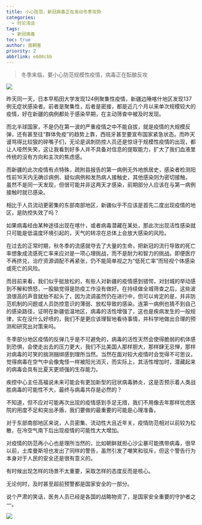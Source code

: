```yaml
---
title: 小心防范，新冠病毒正在发动冬季攻势
categories:
  - 时论浅谈
tags:
  - 新冠病毒
toc: true
author: 南朝客
priority: 2
abbrlink: e608cbb
---
```


> 冬季来临，要小心防范规模性疫情，病毒正在酝酿反攻

<!-- more -->

![](http://write.godread.cn/xiaoxinfangfan/jiance.jpg)

昨天同一天，日本早稻田大学发现124例聚集性疫情，新疆边陲喀什地区发现137例无症状感染者。前者是聚集性，后者是密接，都是近几个月以来单次规模较大的疫情，好在新疆的病例都处于感染早期，在主动筛查中被及时发现。



而北半球国家，不是仍在第一波的严重疫情之中不能自拔，就是疫情的大规模反弹，还有甚至往“群体免疫”的趋势上靠，西班牙甚至要宣布国家紧急状态。而昨天谩骂得比较狠的碎嘴子们，无论是讽刺防控人员还是惊讶于规模性疫情的出现，都让人哑然失笑，这让我看到好多人并不具备对信息的提取能力，扩大了我们血液里传统的没有方向和主次的焦虑感。



而新疆的此次疫情有点特殊，疏附县报告的第一病例无外地旅居史，感染者检测阳性前16天内无确诊病例、疑似病例和发热病人接触史，其他感染则为密切接触，虽然不是同一天发现，但很可能并非这两天才感染，前期部分人应该在与第一病例接触时就已感染。



相比于人员流动更密集的东部南部地区，新疆似乎不应该是首先二度出现疫情的地区，是防控失效了吗？



如果病毒经由某种途径出现在喀什，或者病毒潜藏在某处，那此次出现活性感染就只可能是低温度环境引起的，天气的转凉在总体上会放大感染的风险。



在过去的正常时期，秋冬季的流感就夺去了大量的生命，把新冠的流行导致的死亡率想象成流感死亡率来应对是一项心理挑战，而不是耐力和智力的挑战。即便医疗不再挤兑，治疗资源调配不再紧张，仍不能简单视之为“低死亡率”而轻视个体感染或死亡的风险。



而目前来看，我们似乎挺放松的，有些人对新疆的疫情感到错愕，对封城的举动感到不解和愤怒，一股脑觉得是防疫工作没有做好。在持续做全城筛查之后，这些波浪很高的声音就抬不起头了，因为流调虽然仍在进行中，但可以肯定的是，并非防范机制的问题或人员防控意识的薄弱、放松导致的感染。连第一病例也猜不到自己的感染路径，证明在新疆低温地区，病毒的活性增强了，这也是疾病发生的一般规律，实在没什么好喷的，我们不是更应该理智地看待事情，并科学地做出合理的预测和研究出对策来吗。



冬季部分地区疫情的反弹几乎是不可避免的，病毒的活性天然会使得脆弱的机体感到恐惧，会使走出去的压力更大，我们不比美国人那样胆大，那样肆无忌惮，那样对病毒的可笑的揣测捆绑感到理所当然。当然在面对较大疫情时会觉得不可思议，觉得病毒在空气中会像鬼怪一样被阳光消灭，而实际上，其活性增加时，潜藏起来的病毒会具有比夏天更顽强的生存能力。



疾控中心主任高福说未来可能会有更加新型的冠状病毒肺炎，这是否预示着人类战胜病毒的可能性不大，最终与病毒共存是必然的？



不知道，但不应对可能再次出现的疫情感到手足无措，我们不用像去年那样忧虑医院的用度不足和突出矛盾，我们要做的最重要的可能是心理准备。



对于东部南部地区来说，人员密集、流动性大且近年关，疫情防范相对以前较为松散，在冷空气南下后出现疫情的可能性大大增加。



对疫情的防范再小心也是理所当然的，比如朝鲜就担心沙尘暴可能携带病毒，很早以前，土库曼斯坦也发出了同样的警告，虽然引发了嘲笑和驳斥，但这个警告行为本身对于人民的安全还是很有意义的。



有时候出现怎样的场景不太重要，采取怎样的态度反而是核心。



无论何时，及时甚至超前预警都是国家安全的一部分。



说个严肃的笑话，医务人员已经是各国的战略物资了，是国家安全重要的守护者之一。

![](http://write.godread.cn/xiaoxinfangfan/yiwurenyuan.jpg)